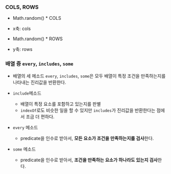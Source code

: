  ### COLS, ROWS
 - Math.random() * COLS 
  - x축: cols
 
 - Math.random() * ROWS
  - y축: rows
  

###  배열 중 `every`, `includes`, `some`
- 배열의 세 메소드 `every`, `includes`, `some`은 모두 배열이 특정 조건을 만족하는지를 나타내는 진리값을 반환한다.
- `include`메소드
  - 배열이 특정 요소를 포함하고 있는지를 판별
  - `indexOf`로도 비슷한 일을 할 수 있지만 `includes`가 진리값을 반환한다는 점에서 조금 더 편하다.
 
- `every` 메소드
  - predicate을 인수로 받아서, **모든 요소가 조건을 만족하는지를 검사**한다.
  
 
- `some` 메소드
  - predicate을 인수로 받아서, **조건을 만족하는 요소가 하나라도 있는지 검사**한다.
